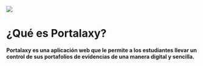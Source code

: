 ![](https://ealpizar.com/portalaxy/logo.png)
# ¿Qué es Portalaxy?
**Portalaxy es una aplicación web que le permite a los estudiantes llevar un control de sus portafolios de evidencias de una manera digital y sencilla.**

